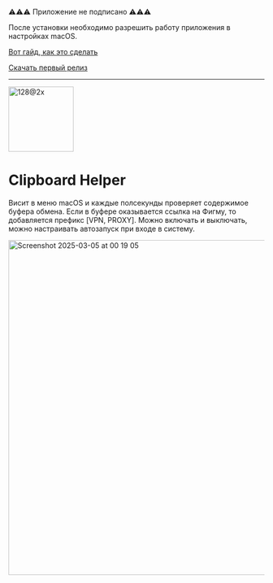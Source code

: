 ⚠️⚠️⚠️ Приложение не подписано ⚠️⚠️⚠️

После установки необходимо разрешить работу приложения в настройках macOS.

[Вот гайд, как это сделать](https://www.idownloadblog.com/2024/08/07/apple-macos-sequoia-gatekeeper-change-install-unsigned-apps-mac/)

[Скачать первый релиз](https://github.com/cm4fan/ClipboardHelper/releases/download/release/ClipboardHelper.dmg)

---

<img width="128" alt="128@2x" src="https://github.com/user-attachments/assets/2ec5b77e-ae24-4e8d-b317-696996afd912" />

# Clipboard Helper

Висит в меню macOS и каждые полсекунды проверяет содержимое буфера обмена. Если в буфере оказывается ссылка на Фигму, то добавляется префикс [VPN, PROXY]. Можно включать и выключать, можно настраивать автозапуск при входе в систему.


<img width="659" alt="Screenshot 2025-03-05 at 00 19 05" src="https://github.com/user-attachments/assets/2a68dd54-38db-434b-b474-108c3eaad286" />




